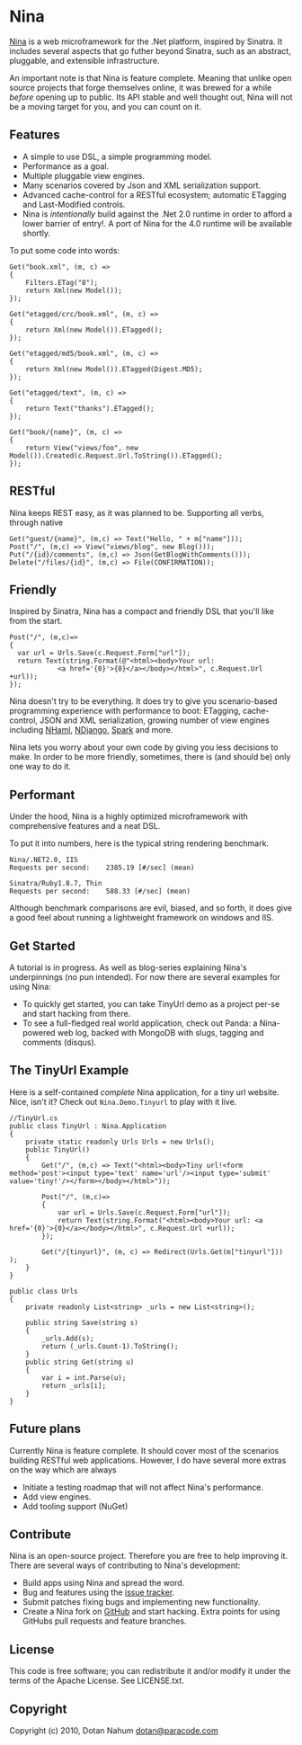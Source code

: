 Nina
====

[Nina][3] is a web microframework for the .Net platform, inspired by Sinatra. It includes several aspects that go futher beyond
Sinatra, such as an abstract, pluggable, and extensible infrastructure.

An important note is that Nina is feature complete. Meaning that unlike open source projects that forge themselves online, it was brewed for a while _before_ opening up to public. Its API stable and well thought out, Nina will not be a moving target for you, and you can count on it.

Features
--------

* A simple to use DSL, a simple programming model.
* Performance as a goal.
* Multiple pluggable view engines.
* Many scenarios covered by Json and XML serialization support.
* Advanced cache-control for a RESTful ecosystem; automatic ETagging and Last-Modified controls.
* Nina is _intentionally_ build against the .Net 2.0 runtime in order to afford a lower barrier of entry!. A port of Nina for the 4.0 runtime will be available shortly.

To put some code into words:

    Get("book.xml", (m, c) =>
    {
        Filters.ETag("8");
        return Xml(new Model());
    });

    Get("etagged/crc/book.xml", (m, c) =>
    {
        return Xml(new Model()).ETagged();
    });

    Get("etagged/md5/book.xml", (m, c) =>
    {
        return Xml(new Model()).ETagged(Digest.MD5);
    });
    
    Get("etagged/text", (m, c) =>
    {
        return Text("thanks").ETagged();     
    });
        
    Get("book/{name}", (m, c) =>
    {
        return View("views/foo", new Model()).Created(c.Request.Url.ToString()).ETagged();
    });        
    
    
RESTful 
-------

Nina keeps REST easy, as it was planned to be. Supporting all verbs, through native


    Get("guest/{name}", (m,c) => Text("Hello, " + m["name"]));
    Post("/", (m,c) => View("views/blog", new Blog()));
    Put("/{id}/comments", (m,c) => Json(GetBlogWithComments()));
    Delete("/files/{id}", (m,c) => File(CONFIRMATION));
    

Friendly
--------

Inspired by Sinatra, Nina has a compact and friendly DSL that you'll like from the start.   
    
    
    Post("/", (m,c)=>
    {
      var url = Urls.Save(c.Request.Form["url"]);
      return Text(string.Format(@"<html><body>Your url: 
                <a href='{0}'>{0}</a></body></html>", c.Request.Url +url));
    });

Nina doesn't try to be everything. It does try to give you scenario-based programming
experience with performance to boot: ETagging, cache-control, JSON and XML serialization, growing number of view engines including <a href="http://code.google.com/p/nhaml/">NHaml</a>, <a href="http://ndjango.org/">NDjango</a>, <a href="http://sparkviewengine.com/">Spark</a> and more.

Nina lets you worry about your own code by giving you less decisions to make. In order to be more friendly, sometimes, there is (and should be) only one way to do it.
    

Performant
----------

Under the hood, Nina is a highly optimized microframework with
comprehensive features and a neat DSL.

To put it into numbers, here is the typical string rendering benchmark.
    
    
    Nina/.NET2.0, IIS 
    Requests per second:    2385.19 [#/sec] (mean)
    
    Sinatra/Ruby1.8.7, Thin 
    Requests per second:    588.33 [#/sec] (mean)
    
Although benchmark comparisons are evil, biased, and so forth, it does give a good feel about running a lightweight framework on windows and IIS.
   
Get Started
-----------

A tutorial is in progress. As well as blog-series explaining Nina's underpinnings (no pun intended).
For now there are several examples for using Nina:

* To quickly get started, you can take TinyUrl demo as a project per-se and start hacking from there.
* To see a full-fledged real world application, check out Panda: a Nina-powered web log, backed with MongoDB with slugs, tagging and comments (disqus).

The TinyUrl Example
-------------------
Here is a self-contained _complete_ Nina application, for a tiny url website. Nice, isn't it?
Check out `Nina.Demo.Tinyurl` to play with it live.
    
    
    //TinyUrl.cs
    public class TinyUrl : Nina.Application
    {
        private static readonly Urls Urls = new Urls();
        public TinyUrl()
        {
            Get("/", (m,c) => Text("<html><body>Tiny url!<form method='post'><input type='text' name='url'/><input type='submit' value='tiny!'/></form></body></html>"));
            
            Post("/", (m,c)=>
            {
                var url = Urls.Save(c.Request.Form["url"]);
                return Text(string.Format("<html><body>Your url: <a href='{0}'>{0}</a></body></html>", c.Request.Url +url));
            });

            Get("/{tinyurl}", (m, c) => Redirect(Urls.Get(m["tinyurl"])) );
        }
    }

    public class Urls
    {
        private readonly List<string> _urls = new List<string>();

        public string Save(string s)
        {
            _urls.Add(s);
            return (_urls.Count-1).ToString();
        }
        public string Get(string u)
        {
            var i = int.Parse(u);
            return _urls[i];
        }
    }
    




Future plans
------------

Currently Nina is feature complete. It should cover most of the scenarios building RESTful web applications.
However, I do have several more extras on the way which are always

* Initiate a testing roadmap that will not affect Nina's performance.
* Add view engines.
* Add tooling support (NuGet)


Contribute
----------

Nina is an open-source project. Therefore you are free to help improving it.
There are several ways of contributing to Nina's development:

* Build apps using Nina and spread the word.
* Bug and features using the [issue tracker][2].
* Submit patches fixing bugs and implementing new functionality.
* Create a Nina fork on [GitHub][1] and start hacking. Extra points for using GitHubs pull requests and feature branches.

License
-------

This code is free software; you can redistribute it and/or modify it under the
terms of the Apache License. See LICENSE.txt.

Copyright
---------

Copyright (c) 2010, Dotan Nahum <dotan@paracode.com>
    


[1]: http://github.com/jondot/nina
[2]: http://github.com/jondot/nina/issues
[3]: http://jondot.github.com/nina

